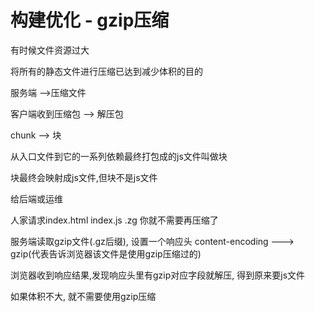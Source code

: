 # 构建优化 - gzip压缩

有时候文件资源过大

将所有的静态文件进行压缩已达到减少体积的目的

服务端 -->压缩文件

客户端收到压缩包 --> 解压包

chunk --> 块

从入口文件到它的一系列依赖最终打包成的js文件叫做块

块最终会映射成js文件,但块不是js文件

给后端或运维

人家请求index.html index.js .zg 你就不需要再压缩了

服务端读取gzip文件(.gz后缀), 设置一个响应头 content-encoding ---> gzip(代表告诉浏览器该文件是使用gzip压缩过的)

浏览器收到响应结果,发现响应头里有gzip对应字段就解压, 得到原来要js文件

如果体积不大, 就不需要使用gzip压缩

